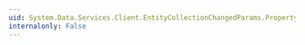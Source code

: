 ```yaml
---
uid: System.Data.Services.Client.EntityCollectionChangedParams.PropertyName
internalonly: False
---
```

